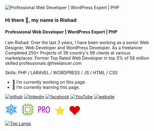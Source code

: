 ![Professional Web Developer | WordPress Expert | PHP](https://media-exp1.licdn.com/dms/image/C5616AQEA8BFPUo_gPg/profile-displaybackgroundimage-shrink_200_800/0/1662970484876?e=1668643200&v=beta&t=iE9yjQdmj9wHdn9IQyxiulv92qSgGddEU-uT0v7HT2U)

### Hi there 👋, my name is Rishad
#### Professional Web Developer | WordPress Expert | PHP

I am Rishad. Over the last 3 years, I have been working as a senior Web Designer, Web Developer and WordPress Developer. As a freelancer Completed 250+ Projects of 39 country's 99 clients at various marketplaces. Former Top Rated Web Developer in top 3% of 56 million skilled professionals @freelancer.com

Skills: PHP /  LARAVEL / WORDPRESS  / JS / HTML / CSS

- 🔭 I’m currently working on this page. 
- 🌱 I’m currently learning this page. 


[<img src='https://cdn.jsdelivr.net/npm/simple-icons@3.0.1/icons/github.svg' alt='github' height='40'>](https://github.com/coderrishad)  [<img src='https://cdn.jsdelivr.net/npm/simple-icons@3.0.1/icons/linkedin.svg' alt='linkedin' height='40'>](https://www.linkedin.com/in/coderrishad/)  [<img src='https://cdn.jsdelivr.net/npm/simple-icons@3.0.1/icons/facebook.svg' alt='facebook' height='40'>](https://www.facebook.com/coderrishad)  [<img src='https://cdn.jsdelivr.net/npm/simple-icons@3.0.1/icons/youtube.svg' alt='YouTube' height='40'>](https://www.youtube.com/channel/coderbari1)  [<img src='https://cdn.jsdelivr.net/npm/simple-icons@3.0.1/icons/icloud.svg' alt='website' height='40'>](http://admin.codebari.com)  

<a href='https://archiveprogram.github.com/'><img src='https://raw.githubusercontent.com/acervenky/animated-github-badges/master/assets/acbadge.gif' width='40' height='40'></a> <a href='https://docs.github.com/en/developers'><img src='https://raw.githubusercontent.com/acervenky/animated-github-badges/master/assets/devbadge.gif' width='40' height='40'></a> <a href='https://github.com/pricing'><img src='https://raw.githubusercontent.com/acervenky/animated-github-badges/master/assets/pro.gif' width='40' height='40'></a> <a href='https://stars.github.com/'><img src='https://raw.githubusercontent.com/acervenky/animated-github-badges/master/assets/starbadge.gif' width='35' height='35'></a> <a href='https://docs.github.com/en/github/supporting-the-open-source-community-with-github-sponsors'><img src='https://raw.githubusercontent.com/acervenky/animated-github-badges/master/assets/sponsorbadge.gif' width='35' height='35'></a> 

[![Top Langs](https://github-readme-stats.vercel.app/api/top-langs/?username=coderrishad)](https://github.com/anuraghazra/github-readme-stats)


